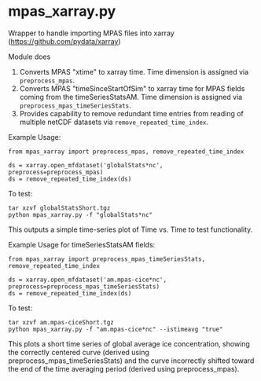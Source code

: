 mpas_xarray.py
===============================================================================
Wrapper to handle importing MPAS files into xarray (https://github.com/pydata/xarray)

 Module does
 1. Converts MPAS "xtime" to xarray time.  Time dimension is assigned via `preprocess_mpas`.
 2. Converts MPAS "timeSinceStartOfSim" to xarray time for MPAS fields coming from the
    timeSeriesStatsAM.  Time dimension is assigned via `preprocess_mpas_timeSeriesStats`.
 3. Provides capability to remove redundant time entries from reading of multiple netCDF 
    datasets via `remove_repeated_time_index`.

 Example Usage:

```
from mpas_xarray import preprocess_mpas, remove_repeated_time_index

ds = xarray.open_mfdataset('globalStats*nc', preprocess=preprocess_mpas)
ds = remove_repeated_time_index(ds)
```

To test:

```
tar xzvf globalStatsShort.tgz
python mpas_xarray.py -f "globalStats*nc"
```

This outputs a simple time-series plot of Time vs. Time to test functionality.

 Example Usage for timeSeriesStatsAM fields:

```
from mpas_xarray import preprocess_mpas_timeSeriesStats, remove_repeated_time_index

ds = xarray.open_mfdataset('am.mpas-cice*nc', preprocess=preprocess_mpas_timeSeriesStats)
ds = remove_repeated_time_index(ds)
```

To test:

```
tar xzvf am.mpas-ciceShort.tgz
python mpas_xarray.py -f "am.mpas-cice*nc" --istimeavg "true"
```

This plots a short time series of global average ice concentration, showing the correctly centered curve
(derived using preprocess_mpas_timeSeriesStats) and the curve incorrectly shifted toward the end of the 
time averaging period (derived using preprocess_mpas).
